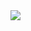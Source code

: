 <img src="https://github.com/Filipsys/portfolio-list-1/blob/a67b258faa7f95e112cea0082fa46e24fb59793e/public/full-website.png" />

